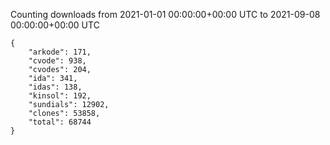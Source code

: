 
Counting downloads from 2021-01-01 00:00:00+00:00 UTC to 2021-09-08 00:00:00+00:00 UTC

```
{
    "arkode": 171,
    "cvode": 938,
    "cvodes": 204,
    "ida": 341,
    "idas": 138,
    "kinsol": 192,
    "sundials": 12902,
    "clones": 53858,
    "total": 68744
}
```
